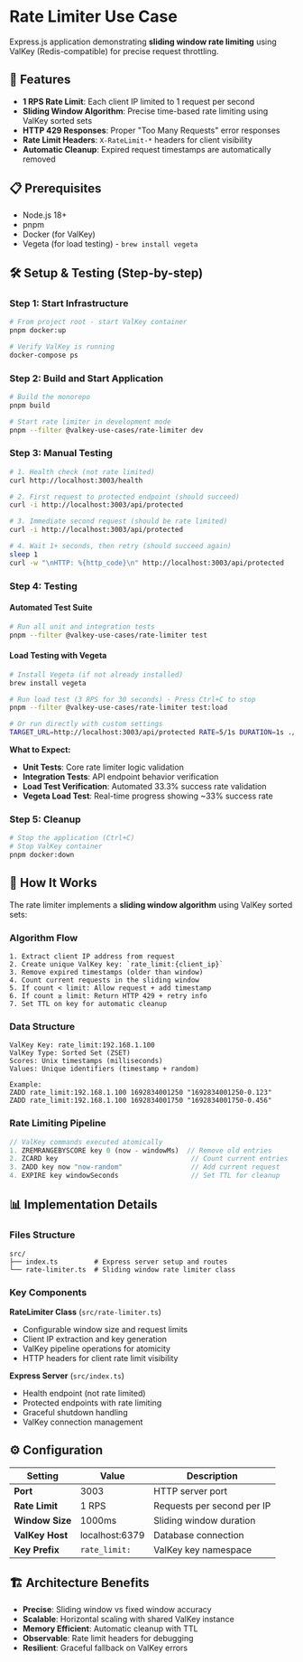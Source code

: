 # Rate Limiter Use Case

Express.js application demonstrating **sliding window rate limiting** using ValKey (Redis-compatible) for precise request throttling.

## 🚀 Features

- **1 RPS Rate Limit**: Each client IP limited to 1 request per second
- **Sliding Window Algorithm**: Precise time-based rate limiting using ValKey sorted sets
- **HTTP 429 Responses**: Proper "Too Many Requests" error responses
- **Rate Limit Headers**: `X-RateLimit-*` headers for client visibility
- **Automatic Cleanup**: Expired request timestamps are automatically removed

## 📋 Prerequisites

- Node.js 18+
- pnpm
- Docker (for ValKey)
- Vegeta (for load testing) - `brew install vegeta`

## 🛠️ Setup & Testing (Step-by-step)

### Step 1: Start Infrastructure

```bash
# From project root - start ValKey container
pnpm docker:up

# Verify ValKey is running
docker-compose ps
```

### Step 2: Build and Start Application

```bash
# Build the monorepo
pnpm build

# Start rate limiter in development mode
pnpm --filter @valkey-use-cases/rate-limiter dev
```

### Step 3: Manual Testing

```bash
# 1. Health check (not rate limited)
curl http://localhost:3003/health

# 2. First request to protected endpoint (should succeed)
curl -i http://localhost:3003/api/protected

# 3. Immediate second request (should be rate limited)
curl -i http://localhost:3003/api/protected

# 4. Wait 1+ seconds, then retry (should succeed again)
sleep 1
curl -w "\nHTTP: %{http_code}\n" http://localhost:3003/api/protected
```

### Step 4: Testing

#### Automated Test Suite

```bash
# Run all unit and integration tests
pnpm --filter @valkey-use-cases/rate-limiter test

```

#### Load Testing with Vegeta

```bash
# Install Vegeta (if not already installed)
brew install vegeta

# Run load test (3 RPS for 30 seconds) - Press Ctrl+C to stop
pnpm --filter @valkey-use-cases/rate-limiter test:load

# Or run directly with custom settings
TARGET_URL=http://localhost:3003/api/protected RATE=5/1s DURATION=1s ./load-test.sh
```

**What to Expect:**

- **Unit Tests**: Core rate limiter logic validation
- **Integration Tests**: API endpoint behavior verification
- **Load Test Verification**: Automated 33.3% success rate validation
- **Vegeta Load Test**: Real-time progress showing ~33% success rate

### Step 5: Cleanup

```bash
# Stop the application (Ctrl+C)
# Stop ValKey container
pnpm docker:down
```

## 🔧 How It Works

The rate limiter implements a **sliding window algorithm** using ValKey sorted sets:

### Algorithm Flow

```
1. Extract client IP address from request
2. Create unique ValKey key: `rate_limit:{client_ip}`
3. Remove expired timestamps (older than window)
4. Count current requests in the sliding window
5. If count < limit: Allow request + add timestamp
6. If count ≥ limit: Return HTTP 429 + retry info
7. Set TTL on key for automatic cleanup
```

### Data Structure

```
ValKey Key: rate_limit:192.168.1.100
ValKey Type: Sorted Set (ZSET)
Scores: Unix timestamps (milliseconds)
Values: Unique identifiers (timestamp + random)

Example:
ZADD rate_limit:192.168.1.100 1692834001250 "1692834001250-0.123"
ZADD rate_limit:192.168.1.100 1692834001750 "1692834001750-0.456"
```

### Rate Limiting Pipeline

```typescript
// ValKey commands executed atomically
1. ZREMRANGEBYSCORE key 0 (now - windowMs)  // Remove old entries
2. ZCARD key                                 // Count current entries
3. ZADD key now "now-random"                 // Add current request
4. EXPIRE key windowSeconds                  // Set TTL for cleanup
```

## 📊 Implementation Details

### Files Structure

```
src/
├── index.ts         # Express server setup and routes
└── rate-limiter.ts  # Sliding window rate limiter class
```

### Key Components

**RateLimiter Class** (`src/rate-limiter.ts`)

- Configurable window size and request limits
- Client IP extraction and key generation
- ValKey pipeline operations for atomicity
- HTTP headers for client rate limit visibility

**Express Server** (`src/index.ts`)

- Health endpoint (not rate limited)
- Protected endpoints with rate limiting
- Graceful shutdown handling
- ValKey connection management

## ⚙️ Configuration

| Setting         | Value          | Description                |
| --------------- | -------------- | -------------------------- |
| **Port**        | 3003           | HTTP server port           |
| **Rate Limit**  | 1 RPS          | Requests per second per IP |
| **Window Size** | 1000ms         | Sliding window duration    |
| **ValKey Host** | localhost:6379 | Database connection        |
| **Key Prefix**  | `rate_limit:`  | ValKey key namespace       |

## 🏗️ Architecture Benefits

- **Precise**: Sliding window vs fixed window accuracy
- **Scalable**: Horizontal scaling with shared ValKey instance
- **Memory Efficient**: Automatic cleanup with TTL
- **Observable**: Rate limit headers for debugging
- **Resilient**: Graceful fallback on ValKey errors
